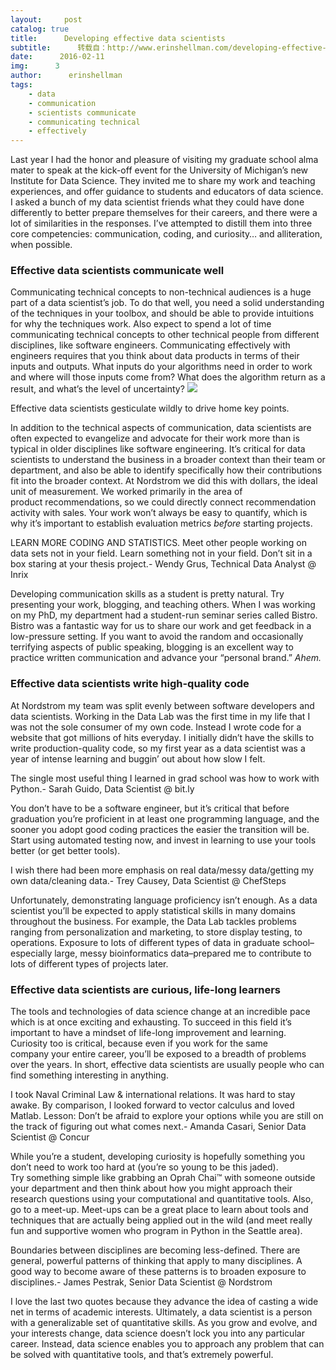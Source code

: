 ```yaml
---
layout:     post
catalog: true
title:      Developing effective data scientists
subtitle:      转载自：http://www.erinshellman.com/developing-effective-data-scientists/
date:      2016-02-11
img:      3
author:      erinshellman
tags:
    - data
    - communication
    - scientists communicate
    - communicating technical
    - effectively
---
```


Last year I had the honor and pleasure of visiting my graduate school alma mater to speak at the kick-off event for the University of Michigan’s new Institute for Data Science. They invited me to share my work and teaching experiences, and offer guidance to students and educators of data science. I asked a bunch of my data scientist friends what they could have done differently to better prepare themselves for their careers, and there were a lot of similarities in the responses. I’ve attempted to distill them into three core competencies: communication, coding, and curiosity… and alliteration, when possible.

### Effective data scientists communicate well

Communicating technical concepts to non-technical audiences is a huge part of a data scientist’s job. To do that well, you need a solid understanding of the techniques in your toolbox, and should be able to provide intuitions for why the techniques work. Also expect to spend a lot of time communicating technical concepts to other technical people from different disciplines, like software engineers. Communicating effectively with engineers requires that you think about data products in terms of their inputs and outputs. What inputs do your algorithms need in order to work and where will those inputs come from? What does the algorithm return as a result, and what’s the level of uncertainty?
![](http://www.erinshellman.com/blog/wp-content/uploads/2016/02/Screenshot-2016-01-25-17.22.59-300x259.png)


Effective data scientists gesticulate wildly to drive home key points.

In addition to the technical aspects of communication, data scientists are often expected to evangelize and advocate for their work more than is typical in older disciplines like software engineering. It’s critical for data scientists to understand the business in a broader context than their team or department, and also be able to identify specifically how their contributions fit into the broader context. At Nordstrom we did this with dollars, the ideal unit of measurement. We worked primarily in the area of product recommendations, so we could directly connect recommendation activity with sales. Your work won’t always be easy to quantify, which is why it’s important to establish evaluation metrics *before* starting projects.

LEARN MORE CODING AND STATISTICS. Meet other people working on data sets not in your field. Learn something not in your field. Don’t sit in a box staring at your thesis project.- Wendy Grus, Technical Data Analyst @ Inrix

Developing communication skills as a student is pretty natural. Try presenting your work, blogging, and teaching others. When I was working on my PhD, my department had a student-run seminar series called Bistro. Bistro was a fantastic way for us to share our work and get feedback in a low-pressure setting. If you want to avoid the random and occasionally terrifying aspects of public speaking, blogging is an excellent way to practice written communication and advance your “personal brand.” *Ahem.*

### Effective data scientists write high-quality code

At Nordstrom my team was split evenly between software developers and data scientists. Working in the Data Lab was the first time in my life that I was not the sole consumer of my own code. Instead I wrote code for a website that got millions of hits everyday. I initially didn’t have the skills to write production-quality code, so my first year as a data scientist was a year of intense learning and buggin’ out about how slow I felt.

The single most useful thing I learned in grad school was how to work with Python.- Sarah Guido, Data Scientist @ bit.ly

You don’t have to be a software engineer, but it’s critical that before graduation you’re proficient in at least one programming language, and the sooner you adopt good coding practices the easier the transition will be. Start using automated testing now, and invest in learning to use your tools better (or get better tools).

I wish there had been more emphasis on real data/messy data/getting my own data/cleaning data.- Trey Causey, Data Scientist @ ChefSteps

Unfortunately, demonstrating language proficiency isn’t enough. As a data scientist you’ll be expected to apply statistical skills in many domains throughout the business. For example, the Data Lab tackles problems ranging from personalization and marketing, to store display testing, to operations. Exposure to lots of different types of data in graduate school–especially large, messy bioinformatics data–prepared me to contribute to lots of different types of projects later.

### Effective data scientists are curious, life-long learners

The tools and technologies of data science change at an incredible pace which is at once exciting and exhausting. To succeed in this field it’s important to have a mindset of life-long improvement and learning. Curiosity too is critical, because even if you work for the same company your entire career, you’ll be exposed to a breadth of problems over the years. In short, effective data scientists are usually people who can find something interesting in anything.

I took Naval Criminal Law & international relations. It was hard to stay awake. By comparison, I looked forward to vector calculus and loved Matlab. Lesson: Don’t be afraid to explore your options while you are still on the track of figuring out what comes next.- Amanda Casari, Senior Data Scientist @ Concur

While you’re a student, developing curiosity is hopefully something you don’t need to work too hard at (you’re so young to be this jaded). Try something simple like grabbing an Oprah Chai™ with someone outside your department and then think about how you might approach their research questions using your computational and quantitative tools. Also, go to a meet-up. Meet-ups can be a great place to learn about tools and techniques that are actually being applied out in the wild (and meet really fun and supportive women who program in Python in the Seattle area).

Boundaries between disciplines are becoming less-defined. There are general, powerful patterns of thinking that apply to many disciplines. A good way to become aware of these patterns is to broaden exposure to disciplines.- James Pestrak, Senior Data Scientist @ Nordstrom

I love the last two quotes because they advance the idea of casting a wide net in terms of academic interests. Ultimately, a data scientist is a person with a generalizable set of quantitative skills. As you grow and evolve, and your interests change, data science doesn’t lock you into any particular career. Instead, data science enables you to approach any problem that can be solved with quantitative tools, and that’s extremely powerful.
